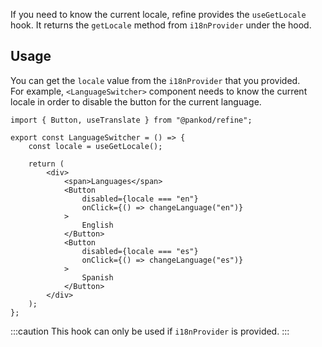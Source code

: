If you need to know the current locale, refine provides the `useGetLocale` hook. It returns the `getLocale` method from `i18nProvider` under the hood.

## Usage

You can get the `locale` value from the `i18nProvider` that you provided.  
For example, `<LanguageSwitcher>` component needs to know the current locale in order to disable the button for the current language.

```tsx
import { Button, useTranslate } from "@pankod/refine";

export const LanguageSwitcher = () => {
    const locale = useGetLocale();

    return (
        <div>
            <span>Languages</span>
            <Button
                disabled={locale === "en"}
                onClick={() => changeLanguage("en")}
            >
                English
            </Button>
            <Button
                disabled={locale === "es"}
                onClick={() => changeLanguage("es")}
            >
                Spanish
            </Button>
        </div>
    );
};
```

:::caution
This hook can only be used if `i18nProvider` is provided.
:::
